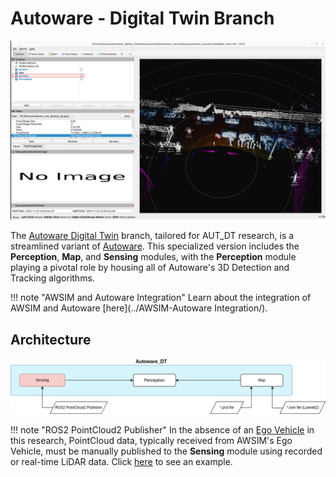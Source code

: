 # Autoware - Digital Twin Branch
![Autoware Digital Twin Screenshot](autoware_digital_twin_ss.png)

The [Autoware Digital Twin](https://github.com/rzninvo/autoware/tree/digital_twin) branch, tailored for AUT_DT research, is a streamlined variant of [Autoware](https://github.com/autowarefoundation/autoware). This specialized version includes the **Perception**, **Map**, and **Sensing** modules, with the **Perception** module playing a pivotal role by housing all of Autoware's 3D Detection and Tracking algorithms.

!!! note "AWSIM and Autoware Integration"
    Learn about the integration of AWSIM and Autoware [here](../AWSIM-Autoware Integration/).

## Architecture
![Autoware Digital Twin Architecture](autoware_digital_twin.png)

!!! note "ROS2 PointCloud2 Publisher"
    In the absence of an [Ego Vehicle](https://tier4.github.io/AWSIM/Components/Vehicle/EgoVehicle/) in this research, PointCloud data, typically received from AWSIM's Ego Vehicle, must be manually published to the **Sensing** module using recorded or real-time LiDAR data. Click [here](../../GettingStarted/QuickStartDemo/#launching-aut-dts-specific-sample-data-publisher) to see an example.